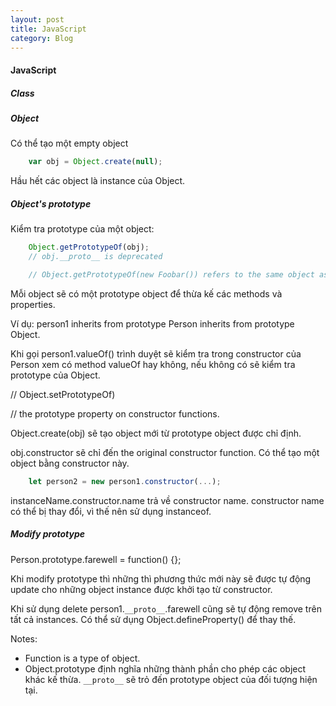 ```yaml
---
layout: post
title: JavaScript
category: Blog
---
```

#### JavaScript

##### Class

##### Object

Có thể tạo một empty object
```js
    var obj = Object.create(null);
```

Hầu hết các object là instance của Object.

##### Object's prototype

Kiểm tra prototype của một object:

```js
    Object.getPrototypeOf(obj);
    // obj.__proto__ is deprecated

    // Object.getPrototypeOf(new Foobar()) refers to the same object as Foobar.prototype
```

Mỗi object sẽ có một prototype object để thừa kế các methods và properties.

Ví dụ:
person1 inherits from prototype Person inherits from prototype Object.

Khi gọi person1.valueOf() trình duyệt sẽ kiểm tra trong constructor của Person xem có method valueOf hay không, nếu không có sẽ kiểm tra prototype của Object.

// Object.setPrototypeOf)

// the prototype property on constructor functions.

Object.create(obj) sẽ tạo object mới từ prototype object được chỉ định.

obj.constructor sẽ chỉ đến the original constructor function. Có thể tạo một object bằng constructor này.

```js
    let person2 = new person1.constructor(...);
```

instanceName.constructor.name trả về constructor name. constructor name có thể bị thay đổi, vì thế nên sử dụng instanceof.

##### Modify prototype

Person.prototype.farewell = function() {};

Khi modify prototype thì những thì phương thức mới này sẽ được tự động update cho những object instance được khởi tạo từ constructor.

Khi sử dụng delete person1.`__proto__`.farewell cũng sẽ tự động remove trên tất cả instances. Có thể sử dụng Object.defineProperty() để thay thế.

Notes:

+ Function is a type of object.
+ Object.prototype định nghĩa những thành phần cho phép các object khác kế thừa. `__proto__` sẽ trỏ đến prototype object của đối tượng hiện tại.
